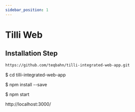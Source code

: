 ```yaml
---
sidebar_position: 1
---
```


# Tilli Web

## Installation Step 


```bash
https://github.com/teqbahn/tilli-integrated-web-app.git
```
$ cd tilli-integrated-web-app

$ npm install --save 

$ npm  start

http://localhost:3000/